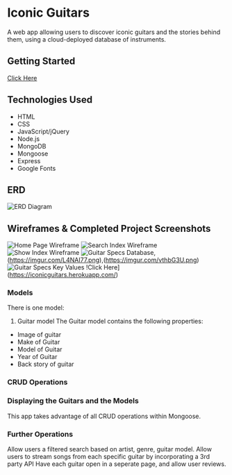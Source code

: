 # Iconic Guitars
A  web app allowing users to discover iconic guitars and the stories behind them, using a cloud-deployed database of instruments. 
## Getting Started
[
Click Here](https://iconicguitars.herokuapp.com/)
## Technologies Used
* HTML
* CSS
* JavaScript/jQuery
* Node.js
* MongoDB
* Mongoose
* Express
* Google Fonts
## ERD
![ERD Diagram](https://imgur.com/VvZCtln.png)
## Wireframes & Completed Project Screenshots
![Home Page Wireframe](https://imgur.com/ByMjnZt.png)
![Search Index Wireframe](https://imgur.com/vthbG3U.png)
![Show Index Wireframe](https://imgur.com/I40nwGz.png)
![Guitar Specs Database ](https://imgur.com/itgAAZI.png),(https://imgur.com/L4NAI77.png),(https://imgur.com/vthbG3U.png)
![Guitar Specs Key Values](https://imgur.com/aAyaovF.png)
!Click Here](https://iconicguitars.herokuapp.com/)
### Models
There is one model:
1. Guitar model
The Guitar model contains the following properties:
* Image of guitar
* Make of Guitar
* Model of Guitar
* Year of Guitar
* Back story of guitar
### CRUD Operations
### Displaying the Guitars and the Models
This app takes advantage of all CRUD operations within Mongoose.
### Further Operations
Allow users a filtered search based on artist, genre, guitar model.
Allow users to stream songs from each specific guitar by incorporating a 3rd party API
Have each guitar open in a seperate page, and allow user reviews.
